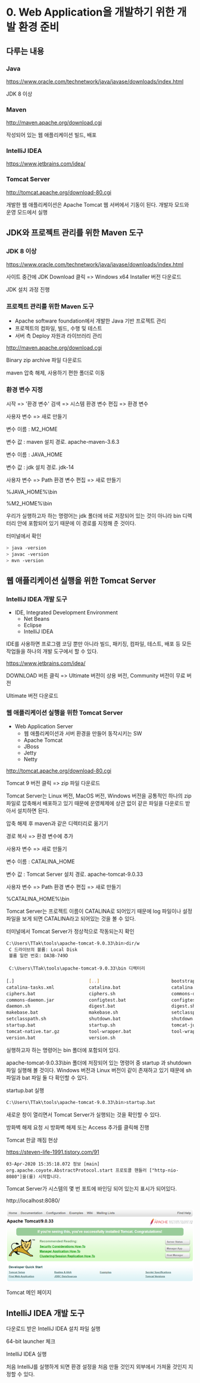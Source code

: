 # 0. Web Application을 개발하기 위한 개발 환경 준비

## 다루는 내용

### Java

https://www.oracle.com/technetwork/java/javase/downloads/index.html

JDK 8 이상



### Maven

http://maven.apache.org/download.cgi

작성되어 있는 웹 애플리케이션 빌드, 배포



### IntelliJ IDEA

https://www.jetbrains.com/idea/



### Tomcat Server

http://tomcat.apache.org/download-80.cgi

개발한 웹 애플리케이션은 Apache Tomcat 웹 서버에서 기동이 된다. 개발자 모드와 운영 모드에서 실행



## JDK와 프로젝트 관리를 위한 Maven 도구

### JDK 8 이상

https://www.oracle.com/technetwork/java/javase/downloads/index.html

사이트 중간에 JDK Download 클릭 => Windows x64 Installer 버전 다운로드

JDK 설치 과정 진행



### 프로젝트 관리를 위한 Maven 도구

* Apache software foundation에서 개발한 Java 기반 프로젝트 관리
* 프로젝트의 컴파일, 빌드, 수행 및 테스트
* 서버 측 Deploy 자원과 라이브러리 관리

http://maven.apache.org/download.cgi

Binary zip archive 파일 다운로드

maven 압축 해제, 사용하기 편한 폴더로 이동



### 환경 변수 지정

시작 => '환경 변수' 검색 => 시스템 환경 변수 편집 => 환경 변수

사용자 변수 => 새로 만들기



변수 이름 : M2_HOME

변수 값 : maven 설치 경로. apache-maven-3.6.3



변수 이름 : JAVA_HOME

변수 값 : jdk 설치 경로. jdk-14



사용자 변수 => Path 환경 변수 편집 => 새로 만들기

%JAVA_HOME%\bin

%M2_HOME%\bin



우리가 실행하고자 하는 명령어는 jdk 폴더에 바로 저장되어 있는 것이 아니라 bin 디렉터리 안에 포함되어 있기 때문에 이 경로를 지정해 준 것이다.



터미널에서 확인

```bash
> java -version
> javac -version
> mvn -version
```



## 웹 애플리케이션 실행을 위한 Tomcat Server

### IntelliJ IDEA 개발 도구

* IDE, Integrated Development Environment
  * Net Beans
  * Eclipse
  * IntelliJ IDEA

IDE를 사용하면 프로그램 코딩 뿐만 아니라 빌드, 패키징, 컴파일, 테스트, 배포 등 모든 작업들을 하나의 개발 도구에서 할 수 있다.

https://www.jetbrains.com/idea/

DOWNLOAD 버튼 클릭 => Ultimate 버전이 상용 버전, Community 버전이 무료 버전

Ultimate 버전 다운로드



### 웹 애플리케이션 실행을 위한 Tomcat Server

* Web Application Server
  * 웹 애플리케이션과 서버 환경을 만들어 동작시키는 SW
  * Apache Tomcat
  * JBoss
  * Jetty
  * Netty

http://tomcat.apache.org/download-80.cgi

Tomcat 9 버전 클릭 => zip 파일 다운로드

Tomcat Server는 Linux 버전, MacOS 버전, Windows 버전을 공통적인 하나의 zip 파일로 압축해서 배포하고 있기 때문에 운영체제에 상관 없이 같은 파일을 다운로드 받아서 설치하면 된다.

압축 해제 후 maven과 같은 디렉터리로 옮기기

경로 복사 => 환경 변수에 추가



사용자 변수 => 새로 만들기

변수 이름 : CATALINA_HOME

변수 값 : Tomcat Server 설치 경로. apache-tomcat-9.0.33



사용자 변수 => Path 환경 변수 편집 => 새로 만들기

%CATALINA_HOME%\bin



Tomcat Server는 프로젝트 이름이 CATALINA로 되어있기 때문에 log 파일이나 설정 파일을 보게 되면 CATALINA라고 되어있는 것을 볼 수 있다.



터미널에서 Tomcat Server가 정상적으로 작동되는지 확인

```bash
C:\Users\TTak\tools\apache-tomcat-9.0.33\bin>dir/w
 C 드라이브의 볼륨: Local Disk
 볼륨 일련 번호: DA3B-749D

 C:\Users\TTak\tools\apache-tomcat-9.0.33\bin 디렉터리

[.]                            [..]                           bootstrap.jar
catalina-tasks.xml             catalina.bat                   catalina.sh
ciphers.bat                    ciphers.sh                     commons-daemon-native.tar.gz
commons-daemon.jar             configtest.bat                 configtest.sh
daemon.sh                      digest.bat                     digest.sh
makebase.bat                   makebase.sh                    setclasspath.bat
setclasspath.sh                shutdown.bat                   shutdown.sh
startup.bat                    startup.sh                     tomcat-juli.jar
tomcat-native.tar.gz           tool-wrapper.bat               tool-wrapper.sh
version.bat                    version.sh
```

실행하고자 하는 명령어는 bin 폴더에 포함되어 있다.

apache-tomcat-9.0.33\bin 폴더에 저장되어 있는 명령어 중 startup 과 shutdown 파일 실행해 볼 것이다. Windows 버전과 Linux 버전이 같이 존재하고 있기 때문에 sh 파일과 bat 파일 둘 다 확인할 수 있다.



startup.bat 실행

```bash
C:\Users\TTak\tools\apache-tomcat-9.0.33\bin>startup.bat
```

새로운 창이 열리면서 Tomcat Server가 실행되는 것을 확인할 수 있다.

방화벽 해제 요청 시 방화벽 해제 또는 Access 추가를 클릭해 진행



Tomcat 한글 깨짐 현상

https://steven-life-1991.tistory.com/91



```
03-Apr-2020 15:35:18.072 정보 [main] org.apache.coyote.AbstractProtocol.start 프로토콜 핸들러 ["http-nio-8080"]을(를) 시작합니다.
```

Tomcat Server가 시스템의 몇 번 포트에 바인딩 되어 있는지 표시가 되어있다.



http://localhost:8080/

![image-20200403154117900](images/image-20200403154117900.png)

Tomcat 메인 페이지



## IntelliJ IDEA 개발 도구

다운로드 받은 IntelliJ IDEA 설치 파일 실행

64-bit launcher 체크



IntelliJ IDEA 실행

처음 IntelliJ를 실행하게 되면 환경 설정을 처음 만들 것인지 외부에서 가져올 것인지 지정할 수 있다.

